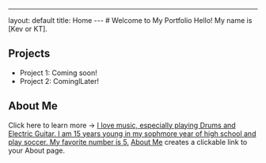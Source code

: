 ---
layout: default
title: Home
--- # Welcome to My Portfolio Hello! My name is [Kev or KT].
## Projects
- Project 1: Coming soon!
- Project 2: CominglLater!
## About Me
Click here to learn more → [I love music, especially playing Drums and Electric Guitar. I am 15 years young in my sophmore year of high school and play soccer. My favorite number is 5.](about.md)
[About Me](about.md) creates a clickable link to your About page.
